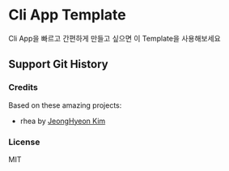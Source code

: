# Cli App Template

Cli App을 빠르고 간편하게 만들고 싶으면 이 Template을 사용해보세요

## Support Git History

### Credits

Based on these amazing projects:

* rhea by [JeongHyeon Kim](https://github.com/rhea-so)

### License

MIT